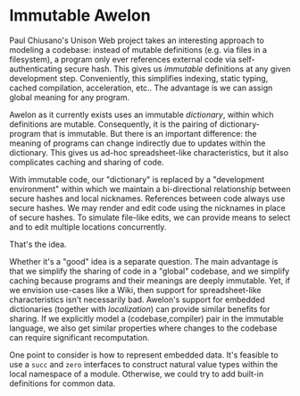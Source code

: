 # Immutable Awelon

Paul Chiusano's Unison Web project takes an interesting approach to modeling a codebase: instead of mutable definitions (e.g. via files in a filesystem), a program only ever references external code via self-authenticating secure hash. This gives us *immutable* definitions at any given development step. Conveniently, this simplifies indexing, static typing, cached compilation, acceleration, etc.. The advantage is we can assign global meaning for any program.

Awelon as it currently exists uses an immutable *dictionary*, within which definitions are mutable. Consequently, it is the pairing of dictionary-program that is immutable. But there is an important difference: the meaning of programs can change indirectly due to updates within the dictionary. This gives us ad-hoc spreadsheet-like characteristics, but it also complicates caching and sharing of code. 

With immutable code, our "dictionary" is replaced by a "development environment" within which we maintain a bi-directional relationship between secure hashes and local nicknames. References between code always use secure hashes. We may render and edit code using the nicknames in place of secure hashes. To simulate file-like edits, we can provide means to select and to edit multiple locations concurrently.

That's the idea. 

Whether it's a "good" idea is a separate question. The main advantage is that we simplify the sharing of code in a "global" codebase, and we simplify caching because programs and their meanings are deeply immutable. Yet, if we envision use-cases like a Wiki, then support for spreadsheet-like characteristics isn't necessarily bad. Awelon's support for embedded dictionaries (together with *localization*) can provide similar benefits for sharing. If we explicitly model a (codebase,compiler) pair in the immutable language, we also get similar properties where changes to the codebase can require significant recomputation. 

One point to consider is how to represent embedded data. It's feasible to use a `succ` and `zero` interfaces to construct natural value types within the local namespace of a module. Otherwise, we could try to add built-in definitions for common data. 

